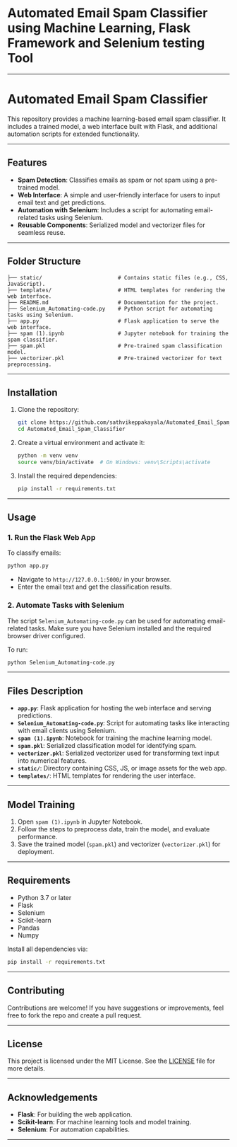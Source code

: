 # Automated Email Spam Classifier using Machine Learning, Flask Framework and Selenium testing Tool
---

# Automated Email Spam Classifier

This repository provides a machine learning-based email spam classifier. It includes a trained model, a web interface built with Flask, and additional automation scripts for extended functionality.

---

## Features

- **Spam Detection**: Classifies emails as spam or not spam using a pre-trained model.
- **Web Interface**: A simple and user-friendly interface for users to input email text and get predictions.
- **Automation with Selenium**: Includes a script for automating email-related tasks using Selenium.
- **Reusable Components**: Serialized model and vectorizer files for seamless reuse.

---

## Folder Structure

```
├── static/                        # Contains static files (e.g., CSS, JavaScript).
├── templates/                     # HTML templates for rendering the web interface.
├── README.md                      # Documentation for the project.
├── Selenium_Automating-code.py    # Python script for automating tasks using Selenium.
├── app.py                         # Flask application to serve the web interface.
├── spam (1).ipynb                 # Jupyter notebook for training the spam classifier.
├── spam.pkl                       # Pre-trained spam classification model.
├── vectorizer.pkl                 # Pre-trained vectorizer for text preprocessing.
```

---

## Installation

1. Clone the repository:
   ```bash
   git clone https://github.com/sathvikeppakayala/Automated_Email_Spam_Classifier.git
   cd Automated_Email_Spam_Classifier
   ```

2. Create a virtual environment and activate it:
   ```bash
   python -m venv venv
   source venv/bin/activate  # On Windows: venv\Scripts\activate
   ```

3. Install the required dependencies:
   ```bash
   pip install -r requirements.txt
   ```

---

## Usage

### 1. Run the Flask Web App
To classify emails:
```bash
python app.py
```
- Navigate to `http://127.0.0.1:5000/` in your browser.
- Enter the email text and get the classification results.

### 2. Automate Tasks with Selenium
The script `Selenium_Automating-code.py` can be used for automating email-related tasks. Make sure you have Selenium installed and the required browser driver configured.

To run:
```bash
python Selenium_Automating-code.py
```

---

## Files Description

- **`app.py`**: Flask application for hosting the web interface and serving predictions.
- **`Selenium_Automating-code.py`**: Script for automating tasks like interacting with email clients using Selenium.
- **`spam (1).ipynb`**: Notebook for training the machine learning model.
- **`spam.pkl`**: Serialized classification model for identifying spam.
- **`vectorizer.pkl`**: Serialized vectorizer used for transforming text input into numerical features.
- **`static/`**: Directory containing CSS, JS, or image assets for the web app.
- **`templates/`**: HTML templates for rendering the user interface.

---

## Model Training

1. Open `spam (1).ipynb` in Jupyter Notebook.
2. Follow the steps to preprocess data, train the model, and evaluate performance.
3. Save the trained model (`spam.pkl`) and vectorizer (`vectorizer.pkl`) for deployment.

---

## Requirements

- Python 3.7 or later
- Flask
- Selenium
- Scikit-learn
- Pandas
- Numpy

Install all dependencies via:
```bash
pip install -r requirements.txt
```

---

## Contributing

Contributions are welcome! If you have suggestions or improvements, feel free to fork the repo and create a pull request.

---

## License

This project is licensed under the MIT License. See the [LICENSE](LICENSE) file for more details.

---

## Acknowledgements

- **Flask**: For building the web application.
- **Scikit-learn**: For machine learning tools and model training.
- **Selenium**: For automation capabilities.

---
